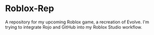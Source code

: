 # Roblox-Rep
A repository for my upcoming Roblox game, a recreation of Evolve.
I'm trying to integrate Rojo and GitHub into my Roblox Studio workflow.
